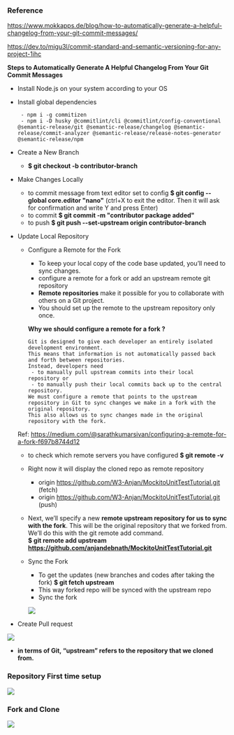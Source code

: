 ### Reference 
https://www.mokkapps.de/blog/how-to-automatically-generate-a-helpful-changelog-from-your-git-commit-messages/

https://dev.to/migu3l/commit-standard-and-semantic-versioning-for-any-project-1ihc

**Steps to Automatically Generate A Helpful Changelog From Your Git Commit Messages**

- Install Node.js on your system according to your OS
   
- Install global dependencies
  ```
   - npm i -g commitizen
   - npm i -D husky @commitlint/cli @commitlint/config-conventional @semantic-release/git @semantic-release/changelog @semantic-release/commit-analyzer @semantic-release/release-notes-generator @semantic-release/npm
   ```
- Create a New Branch
   - **$ git checkout -b contributor-branch**
   
- Make Changes Locally
   - to commit message from text editor set to config **$ git config --global core.editor "nano"**
      (ctrl+X to exit the editor. Then it will ask for confirmation and write Y and press Enter)
   - to commit **$ git commit -m "contributor package added"**
   - to push **$ git push --set-upstream origin contributor-branch** 
   
- Update Local Repository

  - Configure a Remote for the Fork
  
    - To keep your local copy of the code base updated, you’ll need to sync changes.
    - configure a remote for a fork or add an upstream remote git repository
    - **Remote repositories** make it possible for you to collaborate with others on a Git project. 
    - You should set up the remote to the upstream repository only once.
    
    **Why we should configure a remote for a fork ?**
    
    
        Git is designed to give each developer an entirely isolated development environment. 
        This means that information is not automatically passed back and forth between repositories. 
        Instead, developers need 
         - to manually pull upstream commits into their local repository or 
         - to manually push their local commits back up to the central repository. 
        We must configure a remote that points to the upstream repository in Git to sync changes we make in a fork with the original repository. 
        This also allows us to sync changes made in the original repository with the fork.
        
   Ref: https://medium.com/@sarathkumarsivan/configuring-a-remote-for-a-fork-f697b8744d12
   
   - to check which remote servers you have configured **$ git remote -v**
   - Right now it will display the cloned repo as remote repository
      - origin  https://github.com/W3-Anjan/MockitoUnitTestTutorial.git (fetch)
      - origin  https://github.com/W3-Anjan/MockitoUnitTestTutorial.git (push)
   - Next, we’ll specify a new **remote upstream repository for us to sync with the fork**. 
     This will be the original repository that we forked from. We’ll do this with the git remote add command.  
     **$ git remote add upstream https://github.com/anjandebnath/MockitoUnitTestTutorial.git**
     
  - Sync the Fork 
  
    - To get the updates (new branches and codes after taking the fork) **$ git fetch upstream**
    - This way forked repo will be synced with the upstream repo
    - Sync the fork
    
    <kbd><img src="https://github.com/W3-Anjan/GitManagement/blob/feature/new-branchV2/img/upstream-fetch.png" align="center"></kbd>


- Create Pull request
      
 <kbd><img src="https://github.com/W3-Anjan/GitManagement/blob/feature/new-branchV2/img/pull%20request.png" align="center"></kbd>



- **in terms of Git, “upstream” refers to the repository that we cloned from.**

### Repository First time setup

<kbd><img src="https://github.com/W3-Anjan/GitManagement/blob/feature/new-branchV2/img/git-and-github-initial-setup.png" align="center"></kbd>

### Fork and Clone
<kbd><img src="https://github.com/W3-Anjan/GitManagement/blob/feature/new-branchV2/img/upstream-origin-local.png" align="center"></kbd>



